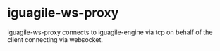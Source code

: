 # iguagile-ws-proxy
iguagile-ws-proxy connects to iguagile-engine via tcp on behalf of the client connecting via websocket.
